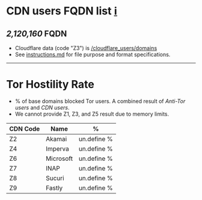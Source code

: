 # CDN users FQDN list [ℹ](https://ss.wodferndripvpe6ib4uz4rtngrnzichnirgn7t5x64gxcyroopbhsuqd.onion/ss/pct_zc.php)


[//]: # (do not edit me; start)

## *2,120,160* FQDN

[//]: # (do not edit me; end)


- Cloudflare data (code "Z3") is [/cloudflare_users/domains](../../cloudflare_users/domains)
- See [instructions.md](../../instructions.md) for file purpose and format specifications.

---

# Tor Hostility Rate

- % of base domains blocked Tor users. A combined result of _Anti-Tor users_ and _CDN users_.
- We cannot provide Z1, Z3, and Z5 result due to memory limits.

[//]: # (start; table / Please don't edit table name. If necessary please create an issue first)

| CDN Code | Name | % |
| -------- | -------- | -------- |
| Z2 | Akamai | un.define % |
| Z4 | Imperva | un.define % |
| Z6 | Microsoft | un.define % |
| Z7 | INAP | un.define % |
| Z8 | Sucuri | un.define % |
| Z9 | Fastly | un.define % |

[//]: # (end; table)


